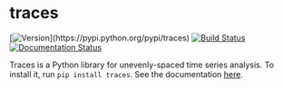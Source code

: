 traces
======

[![Version](https://img.shields.io/pypi/v/traces.svg?)](https://pypi.python.org/pypi/traces) [![Build Status](https://circleci.com/gh/datascopeanalytics/traces/tree/dev.svg?style=shield&circle-token=:circle-token)](https://circleci.com/gh/datascopeanalytics/traces) [![Documentation Status](https://readthedocs.org/projects/traces/badge/?version=dev)](https://traces.readthedocs.io/en/dev/?badge=dev)

Traces is a Python library for unevenly-spaced time series
analysis. To install it, run `pip install traces`. See the
documentation [here](https://traces.readthedocs.io).

